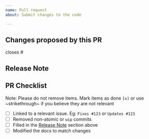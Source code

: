 ```yaml
---
name: Pull request
about: Submit changes to the code

---
```

<!--
Thanks for submitting a pull request to Cartographer!

Also check the [PR guidelines] if you haven't already!
-->

[PR requirements]: https://github.com/vmware-tanzu/cartographer/blob/main/CONTRIBUTING.md#commit-message-and-pr-guidelines

## Changes proposed by this PR

<!--
Add the story that is resolved or updated
`closes`/`fixes` or `updates` are valid here 
-->
closes # 

<!--
Summarize your changes. Please include reasoning and key decisions to help the reviewer
understand the changes.
-->


## Release Note

<!--
Your PR title will be directly included in the release notes when it ships in
the next release. It should briefly describe the PR in [imperative
mood]. Please refrain from adding prefixes like 'feature:', and don't include a
period at the end.

Within this section you may supply a list of extra information to include in
the release notes in addition to the pull request title.

Example title: Add CreatorName field in Workload spec

Example notes:

* Operators can label stamped objects with the Workload's creator
* Creators can be contacted when interdepartmental issues arise 

If there are no additional notes necessary you may remove this entire section.
-->
[imperative mood]: https://chris.beams.io/posts/git-commit/#imperative

## PR Checklist

Note: Please do not remove items. Mark items as done `[x]` or use ~strikethrough~ if you believe they are not relevant

- [ ] Linked to a relevant issue. Eg: `Fixes #123` or `Updates #123`
- [ ] Removed non-atomic or `wip` commits
- [ ] Filled in the [Release Note](#Release-Note) section above 
- [ ] Modified the docs to match changes <!-- TBD: reference doc editing guidance -->
